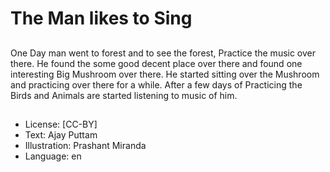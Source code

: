 # The Man likes to Sing

##
One Day man went to forest and to see the forest, Practice the music over there. He found the some good decent place over there and found one interesting Big Mushroom over there. He started sitting over the Mushroom and practicing over there for a while. After a few days of Practicing the Birds and Animals are started listening to music of him.

##
* License: [CC-BY]
* Text: Ajay Puttam
* Illustration: Prashant Miranda
* Language: en
